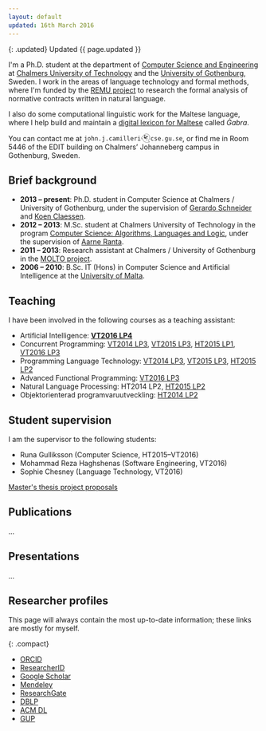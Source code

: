 ```yaml
---
layout: default
updated: 16th March 2016
---
```


{: .updated}
Updated {{ page.updated }}

I'm a Ph.D. student at the department of
[Computer Science and Engineering](http://www.chalmers.se/en/departments/cse/) at
[Chalmers University of Technology](http://www.chalmers.se/en/) and the
[University of Gothenburg](http://www.gu.se/english/), Sweden.
I work in the areas of language technology and formal methods, where I'm funded by the [REMU project](http://remu.grammaticalframework.org/) to research the formal analysis of normative contracts written in natural language.

I also do some computational linguistic work for the Maltese language, where I help build and maintain a [digital lexicon for Maltese](http://mlrs.research.um.edu.mt/resources/gabra/) called _Ġabra_.

You can contact me at
<code>john.j.camilleri<img src="/images/ghost.png" style="height:18px; vertical-align:sub; -webkit-filter:grayscale(100%); filter:grayscale(100%);" alt="@"/>cse.gu.se</code>,
or find me in Room 5446 of the EDIT building on Chalmers’ Johanneberg campus in Gothenburg, Sweden.

## Brief background

- **2013 – present**: Ph.D. student in Computer Science at Chalmers / University of Gothenburg, under the supervision of [Gerardo Schneider](http://www.cse.chalmers.se/~gersch/) and [Koen Claessen](http://www.cse.chalmers.se/~koen/).
- **2012 – 2013**: M.Sc. student at Chalmers University of Technology in the program [Computer Science: Algorithms, Languages and Logic](http://www.chalmers.se/en/education/programmes/masters-info/Pages/Computer-Science-algorithms-languages-and-logic.aspx), under the supervision of [Aarne Ranta](http://www.cse.chalmers.se/~aarne/).
- **2011 – 2013**: Research assistant at Chalmers / University of Gothenburg in the [MOLTO project](http://www.molto-project.eu/).
- **2006 – 2010**: B.Sc. IT (Hons) in Computer Science and Artificial Intelligence at the [University of Malta](http://www.um.edu.mt/ict/).

## Teaching

I have been involved in the following courses as a teaching assistant:

- Artificial Intelligence:
  **[VT2016 LP4](http://chalmersgu-ai-course.github.io/index.html)**
- Concurrent Programming:
  [VT2014 LP3](http://www.cse.chalmers.se/edu/year/2014/course/TDA382_LP3/),
  [VT2015 LP3](http://www.cse.chalmers.se/edu/year/2014/course/TDA382/),
  [HT2015 LP1](http://www.cse.chalmers.se/edu/year/2015/course/TDA383_LP1/),
  [VT2016 LP3](http://www.cse.chalmers.se/edu/year/2015/course/TDA383_LP3/)
- Programming Language Technology:
  [VT2014 LP3](http://www.cse.chalmers.se/edu/year/2014/course/DAT151/),
  [VT2015 LP3](http://www.cse.chalmers.se/edu/year/2015/course/DAT151/),
  [HT2015 LP2](http://www.cse.chalmers.se/edu/year/2015/course/DAT151-lp2/)
- Advanced Functional Programming:
  [VT2016 LP3](http://www.cse.chalmers.se/edu/year/2016/course/TDA342/)
- Natural Language Processing:
  HT2014 LP2,
  [HT2015 LP2](http://gul.gu.se/public/courseId/70823/coursePath/59410/ecp/lang-en/publicPage.do)
- Objektorienterad programvaruutveckling:
  [HT2014 LP2](http://www.cse.chalmers.se/edu/year/2014/course/TDA550/)

## Student supervision

I am the supervisor to the following students:

- Runa Gulliksson (Computer Science, HT2015–VT2016)
- Mohammad Reza Haghshenas (Software Engineering, VT2016)
- Sophie Chesney (Language Technology, VT2016)

[Master's thesis project proposals](https://masterthesis.cms.chalmers.se/supervisor/john-j-camilleri)

## Publications

...

## Presentations

...

## Researcher profiles

This page will always contain the most up-to-date information;
these links are mostly for myself.

{: .compact}
- [ORCID](http://orcid.org/0000-0003-2565-7124)
- [ResearcherID](http://www.researcherid.com/rid/M-7445-2013)
- [Google Scholar](http://scholar.google.com/citations?user=9k-l79kAAAAJ)
- [Mendeley](http://www.mendeley.com/profiles/john-j-camilleri/)
- [ResearchGate](https://www.researchgate.net/profile/John_Camilleri)
- [DBLP](http://dblp.uni-trier.de/pers/hd/c/Camilleri:John_J=.html)
- [ACM DL](http://dl.acm.org/author_page.cfm?id=81546116756)
- [GUP](http://gup.ub.gu.se/lists/publications/people/html/index.xsql?ids=188090)
